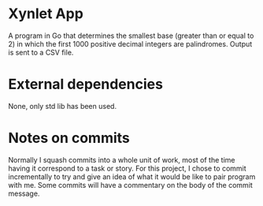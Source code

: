 # Xynlet App
A program in Go that determines the smallest base (greater than or equal to 2) in which the first 1000 positive decimal integers are palindromes. Output is sent to a CSV file.

# External dependencies
None, only std lib has been used.

# Notes on commits
Normally I squash commits into a whole unit of work, most of the time having it correspond to a task or story. For this project, I chose to commit incrementally to try and give an idea of what it would be like to pair program with me. Some commits will have a commentary on the body of the commit message.
